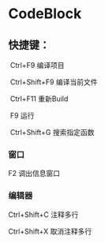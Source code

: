 # CodeBlock

## 快捷键：

​	Ctrl+F9	编译项目

​	Ctrl+Shift+F9	编译当前文件

​	Ctrl+F11	重新Build

​	F9	运行

​	Ctrl+Shift+G	搜索指定函数

### 窗口

F2	调出信息窗口



### 编辑器

Ctrl+Shift+C		注释多行

Ctrl+Shift+X		取消注释多行

